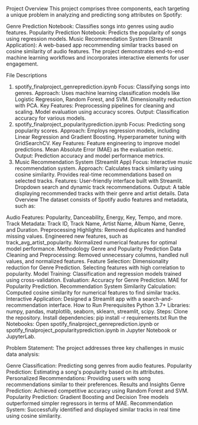 Project Overview
This project comprises three components, each targeting a unique problem in analyzing and predicting song attributes on Spotify:

Genre Prediction Notebook: Classifies songs into genres using audio features.
Popularity Prediction Notebook: Predicts the popularity of songs using regression models.
Music Recommendation System (Streamlit Application): A web-based app recommending similar tracks based on cosine similarity of audio features.
The project demonstrates end-to-end machine learning workflows and incorporates interactive elements for user engagement.

File Descriptions
1. spotify_finalproject_genreprediction.ipynb
Focus: Classifying songs into genres.
Approach:
Uses machine learning classification models like Logistic Regression, Random Forest, and SVM.
Dimensionality reduction with PCA.
Key Features:
Preprocessing pipelines for cleaning and scaling.
Model evaluation using accuracy scores.
Output: Classification accuracy for various models.
2. spotify_finalproject_popularityprediction.ipynb
Focus: Predicting song popularity scores.
Approach:
Employs regression models, including Linear Regression and Gradient Boosting.
Hyperparameter tuning with GridSearchCV.
Key Features:
Feature engineering to improve model predictions.
Mean Absolute Error (MAE) as the evaluation metric.
Output: Prediction accuracy and model performance metrics.
3. Music Recommendation System (Streamlit App)
Focus: Interactive music recommendation system.
Approach:
Calculates track similarity using cosine similarity.
Provides real-time recommendations based on selected tracks.
Features:
User-friendly interface built with Streamlit.
Dropdown search and dynamic track recommendations.
Output: A table displaying recommended tracks with their genre and artist details.
Data Overview
The dataset consists of Spotify audio features and metadata, such as:

Audio Features: Popularity, Danceability, Energy, Key, Tempo, and more.
Track Metadata: Track ID, Track Name, Artist Name, Album Name, Genre, and Duration.
Preprocessing Highlights:
Removed duplicates and handled missing values.
Engineered new features, such as track_avg_artist_popularity.
Normalized numerical features for optimal model performance.
Methodology
Genre and Popularity Prediction
Data Cleaning and Preprocessing:
Removed unnecessary columns, handled null values, and normalized features.
Feature Selection:
Dimensionality reduction for Genre Prediction.
Selecting features with high correlation to popularity.
Model Training:
Classification and regression models trained using cross-validation.
Evaluation:
Accuracy for Genre Prediction.
MAE for Popularity Prediction.
Recommendation System
Similarity Calculation:
Computed cosine similarity for numerical features to find similar tracks.
Interactive Application:
Designed a Streamlit app with a search-and-recommendation interface.
How to Run
Prerequisites
Python 3.7+
Libraries: numpy, pandas, matplotlib, seaborn, sklearn, streamlit, scipy.
Steps:
Clone the repository.
Install dependencies:
pip install -r requirements.txt
Run the Notebooks:
Open spotify_finalproject_genreprediction.ipynb or spotify_finalproject_popularityprediction.ipynb in Jupyter Notebook or JupyterLab.

Problem Statement:
The project addresses three key challenges in music data analysis:

Genre Classification: Predicting song genres from audio features.
Popularity Prediction: Estimating a song's popularity based on its attributes.
Personalized Recommendations: Providing users with song recommendations similar to their preferences.
Results and Insights
Genre Prediction:
Achieved competitive accuracy using Random Forest and SVM.
Popularity Prediction:
Gradient Boosting and Decision Tree models outperformed simpler regressors in terms of MAE.
Recommendation System:
Successfully identified and displayed similar tracks in real time using cosine similarity.
